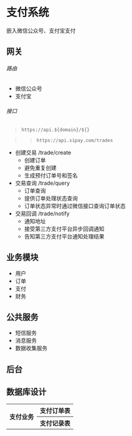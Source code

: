 # 支付系统

嵌入微信公众号、支付宝支付

## 网关

###### 路由
   - 微信公众号
   - 支付宝

###### 接口

> `https://api.${domain}/${}`

>> `https://api.sipay.com/trades`

- 创建交易 /trade/create
  - 创建订单
  - 避免重复创建
  - 生成预付订单号和签名
- 交易查询 /trade/query
  - 订单查询
  - 提供订单处理状态查询
  - 订单状态异常时通过微信接口查询订单状态
- 交易回调 /trade/notify
  - 通知地址
  - 接受第三方支付平台异步回调通知
  - 告知第三方支付平台通知处理结果

## 业务模块

- 用户
- 订单
- 支付
- 财务

## 公共服务

- 短信服务
- 消息服务
- 数据收集服务

## 后台

## 数据库设计

<table>
    <tr>
        <th rowspan="2">支付业务</th>
        <th>支付订单表</th>
    </tr>
    <tr>
        <th>支付记录表</th>
    </tr>
</table>
